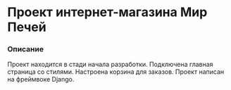 # Проект интернет-магазина Мир Печей
### Описание
Проект находится в стади начала разработки. Подключена главная страница со стилями. Настроена корзина для заказов. Проект написан на фреймвоке Django.
